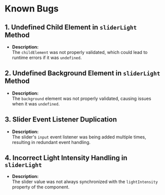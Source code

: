 # Known Bugs

## 1. Undefined Child Element in `sliderLight` Method

- **Description:**  
  The `childElement` was not properly validated, which could lead to runtime errors if it was `undefined`.

## 2. Undefined Background Element in `sliderLight` Method

- **Description:**  
  The `background` element was not properly validated, causing issues when it was `undefined`.

## 3. Slider Event Listener Duplication

- **Description:**  
  The slider's `input` event listener was being added multiple times, resulting in redundant event handling.

## 4. Incorrect Light Intensity Handling in `sliderLight`

- **Description:**  
  The slider value was not always synchronized with the `lightIntensity` property of the component.